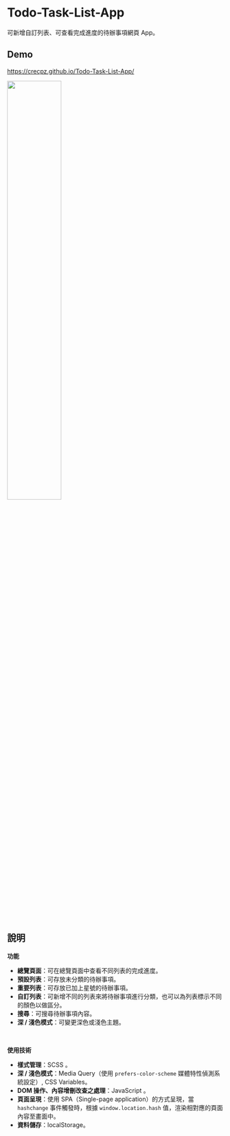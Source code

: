 # Todo-Task-List-App
可新增自訂列表、可查看完成進度的待辦事項網頁 App。


## Demo
https://crecpz.github.io/Todo-Task-List-App/

<img src="https://user-images.githubusercontent.com/81663340/204447623-e5bf41c7-9978-47a1-8341-778c77b3814c.png" width="50%" />

## 說明

**功能**
  - **總覽頁面**：可在總覽頁面中查看不同列表的完成進度。
  - **預設列表**：可存放未分類的待辦事項。
  - **重要列表**：可存放已加上星號的待辦事項。
  - **自訂列表**：可新增不同的列表來將待辦事項進行分類，也可以為列表標示不同的顏色以做區分。
  - **搜尋**：可搜尋待辦事項內容。
  - **深 / 淺色模式**：可變更深色或淺色主題。
<br />

**使用技術**
  - **樣式管理**：SCSS 。
  - **深 / 淺色模式**：Media Query（使用 `prefers-color-scheme` 媒體特性偵測系統設定）,  CSS Variables。
  - **DOM 操作、內容增刪改查之處理**：JavaScript 。
  - **頁面呈現**：使用 SPA（Single-page application）的方式呈現，當 `hashchange` 事件觸發時，根據 `window.location.hash` 值，渲染相對應的頁面內容至畫面中。
  - **資料儲存**：localStorage。
